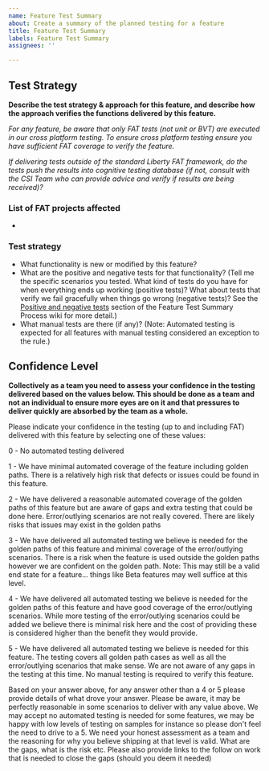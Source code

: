 ```yaml
---
name: Feature Test Summary
about: Create a summary of the planned testing for a feature
title: Feature Test Summary
labels: Feature Test Summary
assignees: ''

---
```


## Test Strategy

**Describe the test strategy & approach for this feature, and describe how the approach verifies the functions delivered by this feature.**

_For any feature, be aware that only FAT tests (not unit or BVT) are executed in our cross platform testing. To ensure cross platform testing ensure you have sufficient FAT coverage to verify the feature._

_If delivering tests outside of the standard Liberty FAT framework, do the tests push the results into cognitive testing database (if not, consult with the CSI Team who can provide advice and verify if results are being received)?_

### List of FAT projects affected

* 

### Test strategy

* What functionality is new or modified by this feature?
* What are the positive and negative tests for that functionality? (Tell me the specific scenarios you tested. What kind of tests do you have for when everything ends up working (positive tests)? What about tests that verify we fail gracefully when things go wrong (negative tests)? See the [Positive and negative tests](https://github.ibm.com/websphere/WS-CD-Open/wiki/Feature-Review-(Feature-Test-Summary-Process)#positive-and-negative-tests) section of the Feature Test Summary Process wiki for more detail.)
* What manual tests are there (if any)? (Note: Automated testing is expected for all features with manual testing considered an exception to the rule.)

## Confidence Level

**Collectively as a team you need to assess your confidence in the testing delivered based on the values below.  This should be done as a team and not an individual to ensure more eyes are on it and that pressures to deliver quickly are absorbed by the team as a whole.**

Please indicate your confidence in the testing (up to and including FAT) delivered with this feature by selecting one of these values:

0 - No automated testing delivered

1 - We have minimal automated coverage of the feature including golden paths.  There is a relatively high risk that defects or issues could be found in this feature.

2 - We have delivered a reasonable automated coverage of the golden paths of this feature but are aware of gaps and extra testing that could be done here.  Error/outlying scenarios are not really covered.  There are likely risks that issues may exist in the golden paths

3 - We have delivered all automated testing we believe is needed for the golden paths of this feature and minimal coverage of the error/outlying scenarios.  There is a risk when the feature is used outside the golden paths however we are confident on the golden path.  Note:  This may still be a valid end state for a feature... things like Beta features may well suffice at this level.

4 - We have delivered all automated testing we believe is needed for the golden paths of this feature and have good coverage of the error/outlying scenarios.  While more testing of the error/outlying scenarios could be added we believe there is minimal risk here and the cost of providing these is considered higher than the benefit they would provide.

5 - We have delivered all automated testing we believe is needed for this feature.  The testing covers all golden path cases as well as all the error/outlying scenarios that make sense.  We are not aware of any gaps in the testing at this time. No manual testing is required to verify this feature.

Based on your answer above, for any answer other than a 4 or 5 please provide details of what drove your answer.  Please be aware, it may be perfectly reasonable in some scenarios to deliver with any value above.  We may accept no automated testing is needed for some features, we may be happy with low levels of testing on samples for instance so please don't feel the need to drive to a 5.  We need your honest assessment as a team and the reasoning for why you believe shipping at that level is valid. What are the gaps, what is the risk etc.  Please also provide links to the follow on work that is needed to close the gaps (should you deem it needed)
